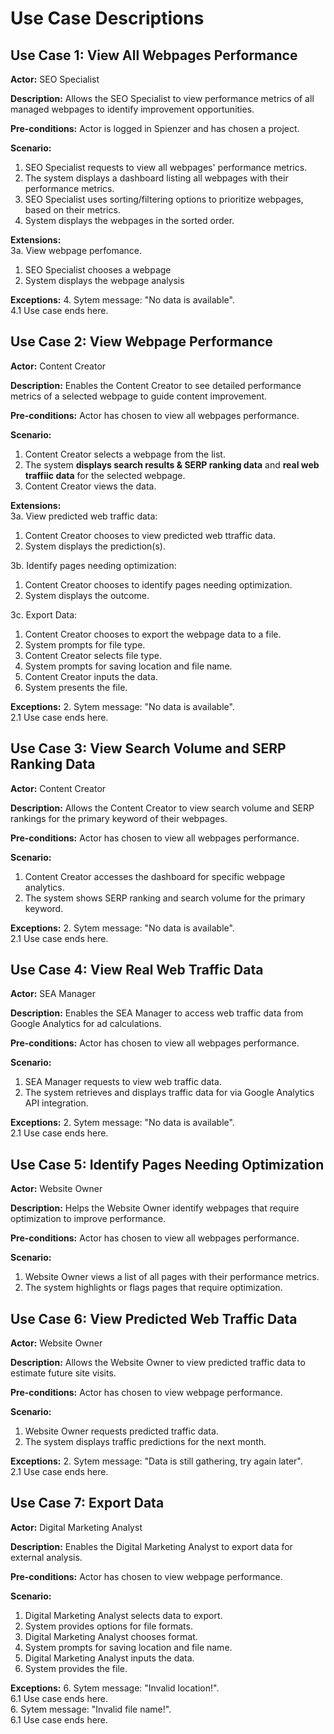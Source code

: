 # Use Case Descriptions 

## Use Case 1: View All Webpages Performance

**Actor:** SEO Specialist

**Description:** Allows the SEO Specialist to view performance metrics of all managed webpages to identify improvement opportunities.

**Pre-conditions:** Actor is logged in Spienzer and has chosen a project.

**Scenario:**
1. SEO Specialist requests to view all webpages' performance metrics.
2. The system displays a dashboard listing all webpages with their performance metrics.
3. SEO Specialist uses sorting/filtering options to prioritize webpages, based on their metrics.
4. System displays the webpages in the sorted order.

**Extensions:**<br />
3a. View webpage perfomance.
   1. SEO Specialist chooses a webpage
   2. System displays the webpage analysis 

**Exceptions:**
4. Sytem message: "No data is available".<br />
4.1 Use case ends here.


## Use Case 2: View Webpage Performance

**Actor:** Content Creator

**Description:** Enables the Content Creator to see detailed performance metrics of a selected webpage to guide content improvement.

**Pre-conditions:** Actor has chosen to view all webpages performance.

**Scenario:**
1. Content Creator selects a webpage from the list.
2. The system **displays search results & SERP ranking data** and **real web traffiic data** for the selected webpage.
3. Content Creator views the data.

**Extensions:**<br />
3a. View predicted web traffic data:
   1. Content Creator chooses to view predicted web ttraffic data.
   2. System displays the prediction(s).

<!-- -->

3b. Identify pages needing optimization:
   1. Content Creator chooses to identify pages needing optimization.
   2. System displays the outcome.

<!-- -->

3c. Export Data:
   1. Content Creator chooses to export the webpage data to a file.
   2. System prompts for file type.
   3. Content Creator selects file type.
   4. System prompts for saving location and file name.
   5. Content Creator inputs the data.
   6. System presents the file.
      
**Exceptions:**
2. Sytem message: "No data is available".<br />
2.1 Use case ends here.

## Use Case 3: View Search Volume and SERP Ranking Data

**Actor:** Content Creator

**Description:** Allows the Content Creator to view search volume and SERP rankings for the primary keyword of their webpages.

**Pre-conditions:** Actor has chosen to view all webpages performance.

**Scenario:**
1. Content Creator accesses the dashboard for specific webpage analytics.
2. The system shows SERP ranking and search volume for the primary keyword.

**Exceptions:**
2. Sytem message: "No data is available".<br />
2.1 Use case ends here.

## Use Case 4: View Real Web Traffic Data

**Actor:** SEA Manager

**Description:** Enables the SEA Manager to access web traffic data from Google Analytics for ad calculations.

**Pre-conditions:** Actor has chosen to view all webpages performance.

**Scenario:**
1. SEA Manager requests to view web traffic data.
2. The system retrieves and displays traffic data for via Google Analytics API integration.

**Exceptions:**
2. Sytem message: "No data is available".<br />
2.1 Use case ends here.

## Use Case 5: Identify Pages Needing Optimization

**Actor:** Website Owner

**Description:** Helps the Website Owner identify webpages that require optimization to improve performance.

**Pre-conditions:** Actor has chosen to view all webpages performance.

**Scenario:**
1. Website Owner views a list of all pages with their performance metrics.
2. The system highlights or flags pages that require optimization.


## Use Case 6: View Predicted Web Traffic Data

**Actor:** Website Owner

**Description:** Allows the Website Owner to view predicted traffic data to estimate future site visits.

**Pre-conditions:** Actor has chosen to view webpage performance.

**Scenario:**
1. Website Owner requests predicted traffic data.
2. The system displays traffic predictions for the next month.

**Exceptions:**
2. Sytem message: "Data is still gathering, try again later".<br />
2.1 Use case ends here.

## Use Case 7: Export Data

**Actor:** Digital Marketing Analyst

**Description:** Enables the Digital Marketing Analyst to export data for external analysis.

**Pre-conditions:** Actor has chosen to view webpage performance.

**Scenario:**
1. Digital Marketing Analyst selects data to export.
2. System provides options for file formats.
3. Digital Marketing Analyst chooses format.
4. System prompts for saving location and file name.
5. Digital Marketing Analyst inputs the data.
6. System provides the file.

**Exceptions:**
6. Sytem message: "Invalid location!".<br />
6.1 Use case ends here.<br />
6. Sytem message: "Invalid file name!".<br />
6.1 Use case ends here.

